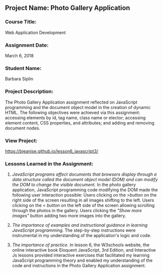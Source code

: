 ## Project Name:  Photo Gallery Application

### Course Title:
Web Application Development

### Assignment Date:
March 6, 2018

### Student Name:  
Barbara Siplin

### Project Description:
 The Photo Gallery Application assignment reflected on JavaScript programming and the document object model in the creation of dynamic HTML. The following objectives were achieved via this assignment: accessing elements by id, tag name, class name or elector; accessing element content, CSS properties, and attributes; and adding and removing document nodes.

### View Project:
 https://bjeanise.github.io/lesson6_javascript3/

### Lessons Learned in the Assignment:

1. *JavaScript programs affect documents that browsers display through a data structure called the document object model (DOM) and can modify the DOM to change the visible document.* In the photo gallery application, JavaScript programming code modifying the DOM made the following user interaction possible: Users clicking on the _>button_ on the right side of the screen resulting in all images shifting to the left.  Users clicking on the _< button_ on the left side of the screen allowing scrolling through the photos in the gallery.  Users clicking the *"Show more images"* button adding two more images into the gallery.

2. *The importance of examples and instructional guidance in learning JavaScript programming.* The step-by-step instructions were instrumental in my understanding of the application's logic and code.  

3. *The importance of practice.* In lesson 6, the W3schools website, the online interactive book Eloquent JavaScript, 3rd Edition, and Interactive Js lessons provided interactive exercises that facilitated my learning JavaScript programming theory and enabled my understanding of the code and instructions in the Photo Gallery Application assignment.
